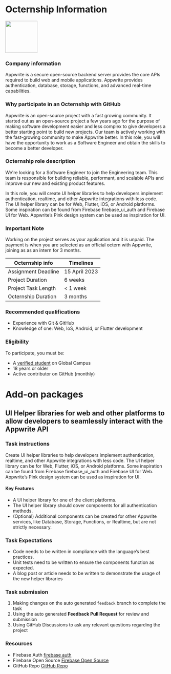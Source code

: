 # Octernship Information
<img src="https://appwrite.io/images-ee/press/logo-1.svg" width="100">

### Company information 
Appwrite is a secure open-source backend server provides the core APIs required to build web and mobile applications. Appwrite provides authentication, database, storage, functions, and advanced real-time capabilities.

### Why participate in an Octernship with GitHub
Appwrite is an open-source project with a fast growing community. It started out as an open-source project a few years ago for the purpose of making software development easier and less complex to give developers a better starting point to build new projects. Our team is actively working with the fast-growing community to make Appwrite better.
In this role, you will have the opportunity to work as a Software Engineer and obtain the skills to become a better developer.


### Octernship role description
We're looking for a Software Engineer to join the Engineering team. This team is responsible for building reliable, performant, and scalable APIs and improve our new and existing product features.

In this role, you will create UI helper libraries to help developers implement authentication, realtime, and other Appwrite integrations with less code. The UI helper library can be for Web, Flutter, iOS, or Android platforms. Some inspiration can be found from Firebase firebase_ui_auth and Firebase UI for Web. Appwrite’s Pink design system can be used as inspiration for UI.

### Important Note
Working on the project serves as your application and it is unpaid. The payment is when you are selected as an official octern with Appwrite, joining as as an intern for 3 months.


| Octernship info      | Timelines             |
| -------------        | --------------        |
| Assignment Deadline  | 15 April 2023         |
| Project Duration     | 6 weeks               |
| Project Task Length  | < 1 week              |
| Octernship Duration  | 3 months              |


### Recommended qualifications
- Experience with Git & GitHub
- Knowledge of one: Web, IoS, Android, or Flutter development

### Eligibility
To participate, you must be:
* A [verified student](https://education.github.com/discount_requests/pack_application) on Global Campus
* 18 years or older
* Active contributor on GitHub (monthly)

# Add-on packages
## UI Helper libraries for web and other platforms to allow developers to seamlessly interact with the Appwrite API

### Task instructions
Create UI helper libraries to help developers implement authentication, realtime, and other Appwrite integrations with less code. The UI helper library can be for Web, Flutter, iOS, or Android platforms. Some inspiration can be found from Firebase firebase_ui_auth and Firebase UI for Web. Appwrite’s Pink design system can be used as inspiration for UI.

#### Key Features
- A UI helper library for one of the client platforms. 
- The UI helper library should cover components for all authentication methods. 
- (Optional) Additional components can be created for other Appwrite services, like Database, Storage, Functions, or Realtime, but are not strictly necessary.


### Task Expectations
- Code needs to be written in compliance with the language’s best practices.
- Unit tests need to be written to ensure the components function as expected.
- A blog post or article needs to be written to demonstrate the usage of the new helper libraries

### Task submission
1. Making changes on the auto generated `feedback` branch to complete the task
2. Using the auto generated **Feedback Pull Request** for review and submission
3. Using GitHub Discussions to ask any relevant questions regarding the project

### Resources
- Firebase Auth [firebase auth](https://pub.dev/packages/firebase_ui_auth)
- Firebase Open Source [Firebase Open Source](https://firebaseopensource.com/projects/firebase/firebaseui-web/)
- GitHub Repo [GitHub Repo](https://github.com/appwrite/rfc)
